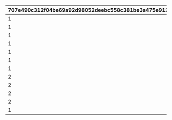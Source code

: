 |707e490c312f04be69a92d98052deebc558c381be3a475e9125c57a5f2a03b3b|d6d27a3a06536243557f37b984df62c2a97a59637238ac01bf7730d03e5e9228|3226e79f92448e003c0ae285dbf0bb0abca640a2345d6d43488a382dccea4446|e299852d8ead0a130b259caf41b95fff946f546d79f70c079dd089a29e4e3483|60ea4b48f332aaf9c71f80b505b28793404063b464047a6a70cdf79a114c1c75|8d120c721c13f9dd7ada941124b8676ca953d8d416635e1e1aea66d3c0063ad9|
| --- | --- | --- | --- | --- | --- |
|1|1101|20025|1|0|0|
|1|1102|20025|1|0|0|
|1|1103|20025|0|5042002|1|
|1|1104|20025|1|0|0|
|1|1105|20025|0|5042003|1|
|1|1106|20025|1|0|0|
|1|1107|20025|0|5042005|2|
|2|1201|20025|0|5042007|1|
|2|1202|20025|0|5042007|2|
|2|1203|20025|1|0|0|
|2|1204|20025|1|0|0|
|1|1301|20025|0|0|0|